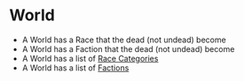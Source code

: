 # World

* A World has a Race that the dead (not undead) become
* A World has a Faction that the dead (not undead) become
* A World has a list of [Race Categories](raceCategory.md)
* A World has a list of [Factions](faction.md)
